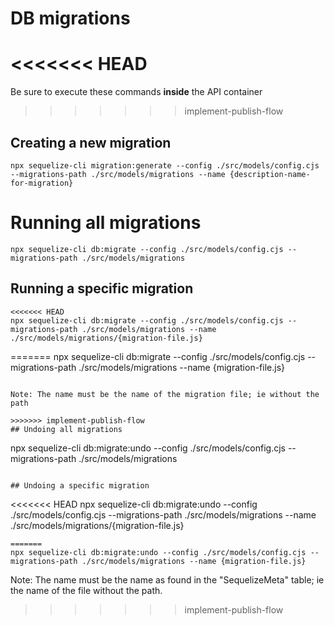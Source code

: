 # DB migrations

<<<<<<< HEAD
=======
Be sure to execute these commands **inside** the API container

>>>>>>> implement-publish-flow
## Creating a new migration

```
npx sequelize-cli migration:generate --config ./src/models/config.cjs --migrations-path ./src/models/migrations --name {description-name-for-migration}
```

# Running all migrations

```
npx sequelize-cli db:migrate --config ./src/models/config.cjs --migrations-path ./src/models/migrations
```

## Running a specific migration

```
<<<<<<< HEAD
npx sequelize-cli db:migrate --config ./src/models/config.cjs --migrations-path ./src/models/migrations --name ./src/models/migrations/{migration-file.js}
```

=======
npx sequelize-cli db:migrate --config ./src/models/config.cjs --migrations-path ./src/models/migrations --name {migration-file.js}
```

Note: The name must be the name of the migration file; ie without the path

>>>>>>> implement-publish-flow
## Undoing all migrations

```
npx sequelize-cli db:migrate:undo --config ./src/models/config.cjs --migrations-path ./src/models/migrations
```

## Undoing a specific migration

```
<<<<<<< HEAD
npx sequelize-cli db:migrate:undo --config ./src/models/config.cjs --migrations-path ./src/models/migrations --name ./src/models/migrations/{migration-file.js}
```
=======
npx sequelize-cli db:migrate:undo --config ./src/models/config.cjs --migrations-path ./src/models/migrations --name {migration-file.js}
```

Note: The name must be the name as found in the "SequelizeMeta" table; ie the name of the file
without the path.
>>>>>>> implement-publish-flow
